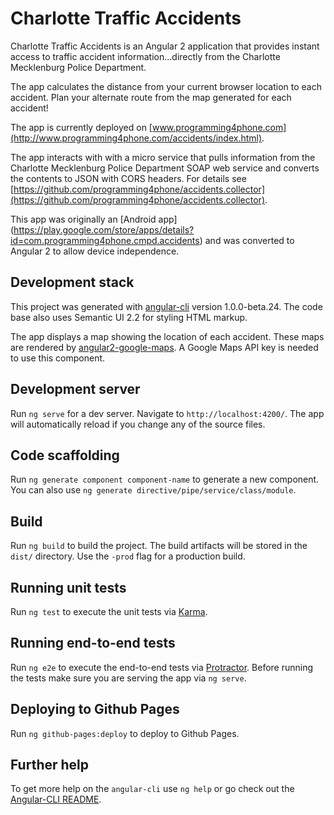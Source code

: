 # Charlotte Traffic Accidents

Charlotte Traffic Accidents is an Angular 2 application that provides instant access to traffic accident information...directly from the Charlotte Mecklenburg Police Department. 

The app calculates the distance from your current browser location to each accident. Plan your alternate route from the  map generated for each accident!

The app is currently deployed on [www.programming4phone.com](http://www.programming4phone.com/accidents/index.html).

The app interacts with with a micro service that pulls information from the Charlotte Mecklenburg Police Department SOAP web service and converts the contents to JSON with CORS headers. For details see [https://github.com/programming4phone/accidents.collector](https://github.com/programming4phone/accidents.collector).

This app was originally an [Android app] (https://play.google.com/store/apps/details?id=com.programming4phone.cmpd.accidents) and was converted to Angular 2 to allow device independence.

## Development stack
This project was generated with [angular-cli](https://github.com/angular/angular-cli) version 1.0.0-beta.24. The code base also uses Semantic UI 2.2 for styling HTML markup.

The app displays a map showing the location of each accident. These maps are rendered by [angular2-google-maps](https://angular-maps.com/). A Google Maps API key is needed to use this component.

## Development server
Run `ng serve` for a dev server. Navigate to `http://localhost:4200/`. The app will automatically reload if you change any of the source files.

## Code scaffolding

Run `ng generate component component-name` to generate a new component. You can also use `ng generate directive/pipe/service/class/module`.

## Build

Run `ng build` to build the project. The build artifacts will be stored in the `dist/` directory. Use the `-prod` flag for a production build.

## Running unit tests

Run `ng test` to execute the unit tests via [Karma](https://karma-runner.github.io).

## Running end-to-end tests

Run `ng e2e` to execute the end-to-end tests via [Protractor](http://www.protractortest.org/).
Before running the tests make sure you are serving the app via `ng serve`.

## Deploying to Github Pages

Run `ng github-pages:deploy` to deploy to Github Pages.

## Further help

To get more help on the `angular-cli` use `ng help` or go check out the [Angular-CLI README](https://github.com/angular/angular-cli/blob/master/README.md).
